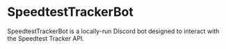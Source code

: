 # SpeedtestTrackerBot
SpeedtestTrackerBot is a locally-run Discord bot designed to interact with the Speedtest Tracker API. 

